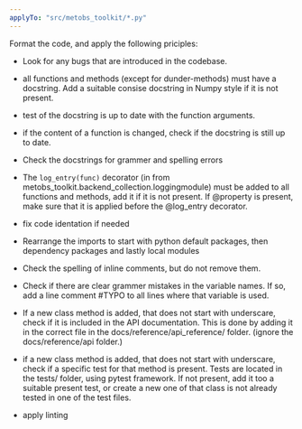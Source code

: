 ```yaml
---
applyTo: "src/metobs_toolkit/*.py"
---
```


Format the code, and apply the following priciples:

- Look for any bugs that are introduced in the codebase.

- all functions and methods (except for dunder-methods) must have a docstring. Add a suitable consise docstring in Numpy style if it is not present.
- test of the docstring is up to date with the function arguments.
- if the content of a function is changed, check if the docstring is still up to date.
- Check the docstrings for grammer and spelling errors

- The `log_entry(func)` decorator (in from metobs_toolkit.backend_collection.loggingmodule) must be added to all functions and methods, add it if it is not present. If @property is present, make sure that it is applied before the @log_entry decorator.

- fix code identation if needed

- Rearrange the imports to start with python default packages, then dependency packages and lastly  local modules

- Check the spelling of inline comments, but do not remove them.

- Check if there are clear grammer mistakes in the variable names. If so, add a line comment #TYPO to all lines where that variable is used.

- If a new class method is added, that does not start with underscare, check if it is included in the API documentation. This is done by adding it in the correct file in the docs/reference/api_reference/ folder. (ignore the docs/reference/api folder.)

- if a new class method is added, that does not start with underscare, check if a specific test for that method is present. Tests are located in the tests/ folder, using pytest framework. If not present, add it too a suitable present test, or create a new one of that class is not already tested in one of the test files. 

- apply linting 

